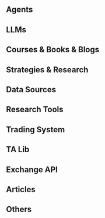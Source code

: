## Agents


## LLMs


## Courses & Books & Blogs


## Strategies & Research


## Data Sources


## Research Tools


## Trading System


## TA Lib


## Exchange API


## Articles


## Others

